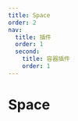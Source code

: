 ```yaml
---
title: Space
order: 2
nav:
  title: 插件
  order: 1
  second:
    title: 容器插件
    order: 1
---
```


# Space

<code src="./demos/index.tsx" ></code>
